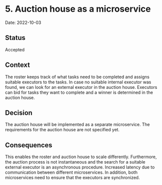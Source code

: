 # 5. Auction house as a microservice

Date: 2022-10-03

## Status

Accepted

## Context

The roster keeps track of what tasks need to be completed and assigns suitable
executors to the tasks. In case no suitable internal executor was found, we can look for
an external executor in the auction house. Executors can bid for tasks they want to complete and a winner is determined in the auction house.

## Decision

The auction house will be implemented as a separate microservice. 
The requirements for the auction house are not specified yet.

## Consequences

This enables the roster and auction house to scale differently. Furthermore, the auction process is not instantaneous and the search for a suitable external executor is an asynchronous procedure. Increased latency due to communication between different microservices. In addition, both microservices need to ensure that the executors are synchronized. 
